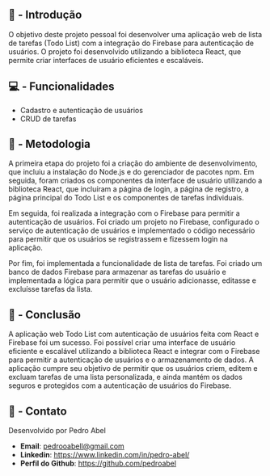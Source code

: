 ## 🧠 - Introdução
O objetivo deste projeto pessoal foi desenvolver uma aplicação web de lista de tarefas (Todo List) com a integração do Firebase para autenticação de usuários. O projeto foi desenvolvido utilizando a biblioteca React, que permite criar interfaces de usuário eficientes e escaláveis.


## 💻 - Funcionalidades 
- Cadastro e autenticação de usuários 
- CRUD de tarefas


## 💭 - Metodologia
A primeira etapa do projeto foi a criação do ambiente de desenvolvimento, que incluiu a instalação do Node.js e do gerenciador de pacotes npm. Em seguida, foram criados os componentes da interface de usuário utilizando a biblioteca React, que incluíram a página de login, a página de registro, a página principal do Todo List e os componentes de tarefas individuais.

Em seguida, foi realizada a integração com o Firebase para permitir a autenticação de usuários. Foi criado um projeto no Firebase, configurado o serviço de autenticação de usuários e implementado o código necessário para permitir que os usuários se registrassem e fizessem login na aplicação.

Por fim, foi implementada a funcionalidade de lista de tarefas. Foi criado um banco de dados Firebase para armazenar as tarefas do usuário e implementada a lógica para permitir que o usuário adicionasse, editasse e excluísse tarefas da lista.

## 🌱 - Conclusão

A aplicação web Todo List com autenticação de usuários feita com React e Firebase foi um sucesso. Foi possível criar uma interface de usuário eficiente e escalável utilizando a biblioteca React e integrar com o Firebase para permitir a autenticação de usuários e o armazenamento de dados. A aplicação cumpre seu objetivo de permitir que os usuários criem, editem e excluam tarefas de uma lista personalizada, e ainda mantém os dados seguros e protegidos com a autenticação de usuários do Firebase.

## 💬 - Contato

Desenvolvido por Pedro Abel

- **Email**: pedrooabell@gmail.com
- **Linkedin**: https://www.linkedin.com/in/pedro-abel/
- **Perfil do Github**: https://github.com/pedroabel
